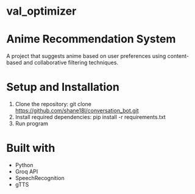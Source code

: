 # val_optimizer
# Anime Recommendation System  
A project that suggests anime based on user preferences using content-based and collaborative filtering techniques.

# Setup and Installation
1) Clone the repository: git clone https://github.com/shane18l/conversation_bot.git
2) Install required dependencies: pip install -r requirements.txt
3) Run program

# Built with
- Python
- Groq API
- SpeechRecognition
- gTTS
